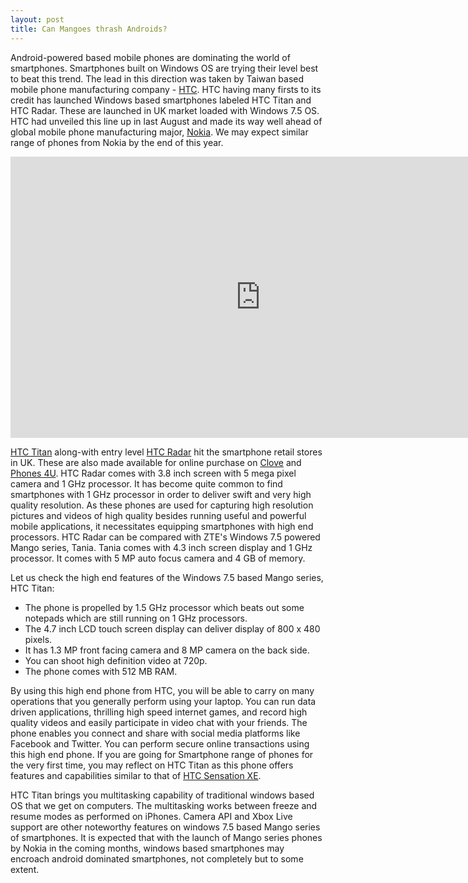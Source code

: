 ```yaml
---
layout: post
title: Can Mangoes thrash Androids?
---
```


Android-powered based mobile phones are dominating the world of smartphones. Smartphones built on Windows OS are trying their level best to beat this trend. The lead in this direction was taken by Taiwan based mobile phone manufacturing company - <a href="http://www.htc.com/">HTC</a>. HTC having many firsts to its credit has launched Windows based smartphones labeled HTC Titan and HTC Radar. These are launched in UK market loaded with Windows 7.5 OS. HTC had unveiled this line up in last August and made its way well ahead of global mobile phone manufacturing major, <a href="http://www.nokia.com/">Nokia</a>. We may expect similar range of phones from Nokia by the end of this year.

<iframe width="800" height="450" src="http://www.youtube.com/embed/OP30F3ZxTmw?hd=1" frameborder="0" allowfullscreen></iframe>

<a href="http://www.htc.com/www/smartphones/htc-titan/">HTC Titan</a> along-with entry level <a href="http://www.htc.com/www/smartphones/htc-radar/">HTC Radar</a> hit the smartphone retail stores in UK. These are also made available for online purchase on <a href="http://www.clove.co.uk/">Clove</a> and <a href="http://www.phones4u.co.uk/">Phones 4U</a>. HTC Radar comes with 3.8 inch screen with 5 mega pixel camera and 1 GHz processor. It has become quite common to find smartphones with 1 GHz processor in order to deliver swift and very high quality resolution. As these phones are used for capturing high resolution pictures and videos of high quality besides running useful and powerful mobile applications, it necessitates equipping smartphones with high end processors. HTC Radar can be compared with ZTE's Windows 7.5 powered Mango series, Tania. Tania comes with 4.3 inch screen display and 1 GHz processor. It comes with 5 MP auto focus camera and 4 GB of memory.

Let us check the high end features of the Windows 7.5 based Mango series, HTC Titan:

- The phone is propelled by 1.5 GHz processor which beats out some notepads which are still running on 1 GHz processors.
- The 4.7 inch LCD touch screen display can deliver display of 800 x 480 pixels.
- It has 1.3 MP front facing camera and 8 MP camera on the back side.
- You can shoot high definition video at 720p.
- The phone comes with 512 MB RAM.

By using this high end phone from HTC, you will be able to carry on many operations that you generally perform using your laptop. You can run data driven applications, thrilling high speed internet games, and record high quality videos and easily participate in video chat with your friends. The phone enables you connect and share with social media platforms like Facebook and Twitter. You can perform secure online transactions using this high end phone. If you are going for Smartphone range of phones for the very first time, you may reflect on HTC Titan as this phone offers features and capabilities similar to that of <a href="http://www.htc.com/www/smartphones/htc-sensation-xe/">HTC Sensation XE</a>.

HTC Titan brings you multitasking capability of traditional windows based OS that we get on computers. The multitasking works between freeze and resume modes as performed on iPhones. Camera API and Xbox Live support are other noteworthy features on windows 7.5 based Mango series of smartphones. It is expected that with the launch of Mango series phones by Nokia in the coming months, windows based smartphones may encroach android dominated smartphones, not completely but to some extent.

